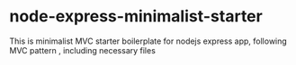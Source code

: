 # node-express-minimalist-starter
This is minimalist MVC starter  boilerplate for nodejs express app, following MVC pattern , including necessary files 
